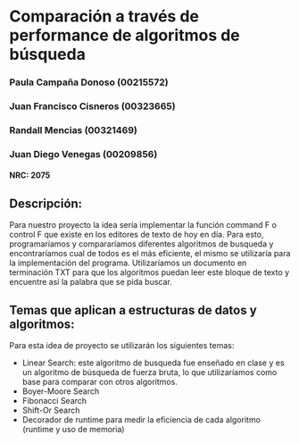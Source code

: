# Comparación a través de performance de algoritmos de búsqueda  



### Paula Campaña Donoso (00215572)
### Juan Francisco Cisneros (00323665)
### Randall Mencias (00321469)
### Juan Diego Venegas (00209856)



#### NRC: 2075

## Descripción: 
Para nuestro proyecto la idea sería implementar la función command F o control F que existe en los editores de texto de hoy en día. Para esto, programaríamos y compararíamos diferentes algoritmos de busqueda y encontraríamos cual de todos es el más eficiente, el mismo se utilizaría para la implementación del programa. Utilizaríamos un documento en terminación TXT para que los algoritmos puedan leer este bloque de texto y encuentre así la palabra que se pida buscar. 

## Temas que aplican a estructuras de datos y algoritmos: 
Para esta idea de proyecto se utilizarán los siguientes temas:
- Linear Search: este algoritmo de busqueda fue enseñado en clase y es un algoritmo de búsqueda de fuerza bruta, lo que utilizaríamos como base para comparar con otros algoritmos. 
- Boyer-Moore Search
- Fibonacci Search
- Shift-Or  Search
- Decorador de runtime para medir la eficiencia de cada algoritmo (runtime y uso de memoria) 
